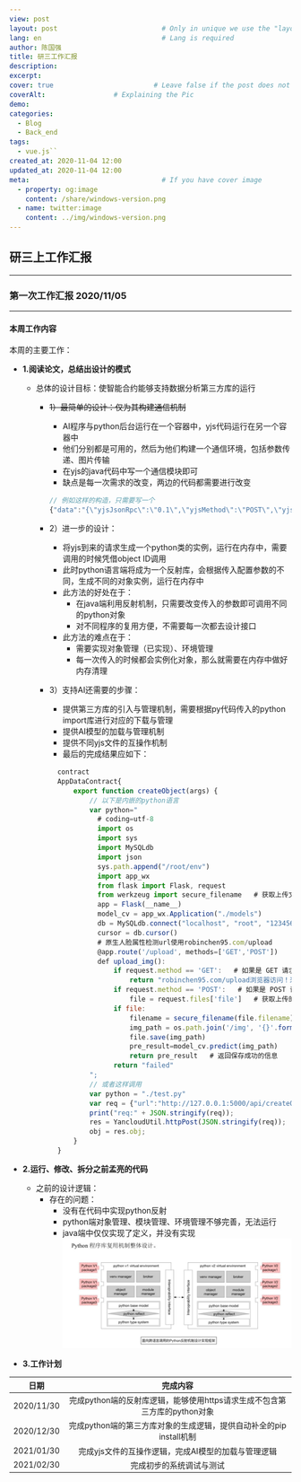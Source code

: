 ```yaml
---
view: post
layout: post                          # Only in unique we use the "layout: post"
lang: en                              # Lang is required
author: 陈国强
title: 研三工作汇报
description:
excerpt: 
cover: true                         # Leave false if the post does not have cover image, if there is set to true
coverAlt:                 # Explaining the Pic
demo:
categories:
  - Blog
  - Back_end
tags:
  - vue.js``
created_at: 2020-11-04 12:00
updated_at: 2020-11-04 12:00
meta:                                 # If you have cover image
  - property: og:image
    content: /share/windows-version.png  
  - name: twitter:image
    content: ../img/windows-version.png  
---
```


## 研三上工作汇报  

---  
### 第一次工作汇报  2020/11/05  
---  

#### 本周工作内容  

本周的主要工作：
+ **1.阅读论文，总结出设计的模式**  
    + 总体的设计目标：使智能合约能够支持数据分析第三方库的运行    
        + ~~1）最简单的设计：仅为其构建通信机制~~  
            + AI程序与python后台运行在一个容器中，yjs代码运行在另一个容器中  
            + 他们分别都是可用的，然后为他们构建一个通信环境，包括参数传递、图片传输  
            + 在yjs的java代码中写一个通信模块即可
            + 缺点是每一次需求的改变，两边的代码都需要进行改变  
            ```js
            // 例如这样的构造，只需要写一个
            {"data":"{\"yjsJsonRpc\":\"0.1\",\"yjsMethod\":\"POST\",\"yjsParams\":{\"package_name\":\"sys\",\"module_name\":\"sys\",\"module_class_name\":\"__loader__\",\"params\":{\"arg1\":\"object_id\"}},\"yjsRequestId\":\"123456\" }"}
            ``` 
        + 2）进一步的设计：  
            + 将yjs到来的请求生成一个python类的实例，运行在内存中，需要调用的时候凭借object ID调用  
            + 此时python语言端将成为一个反射库，会根据传入配置参数的不同，生成不同的对象实例，运行在内存中  
            + 此方法的好处在于：
                + 在java端利用反射机制，只需要改变传入的参数即可调用不同的python对象  
                + 对不同程序的复用方便，不需要每一次都去设计接口  
            + 此方法的难点在于：
                + 需要实现对象管理（已实现）、环境管理  
                + 每一次传入的时候都会实例化对象，那么就需要在内存中做好内存清理
                
        + 3）支持AI还需要的步骤：
            + 提供第三方库的引入与管理机制，需要根据py代码传入的python import库进行对应的下载与管理  
            + 提供AI模型的加载与管理机制
            + 提供不同yjs文件的互操作机制
            + 最后的完成结果应如下：
            ```js
              contract
              AppDataContract{
                  export function createObject(args) {
                      // 以下是内嵌的python语言
                      var python="
                        # coding=utf-8
                        import os
                        import sys
                        import MySQLdb
                        import json
                        sys.path.append("/root/env")
                        import app_wx
                        from flask import Flask, request
                        from werkzeug import secure_filename   # 获取上传文件的文件名
                        app = Flask(__name__)
                        model_cv = app_wx.Application("./models")
                        db = MySQLdb.connect("localhost", "root", "123456", "age", charset='utf8')
                        cursor = db.cursor()
                        # 原生人脸属性检测url使用robinchen95.com/upload
                        @app.route('/upload', methods=['GET','POST'])
                        def upload_img():
                            if request.method == 'GET':   # 如果是 GET 请求方式
                                return "robinchen95.com/upload浏览器访问！来自python2.7"
                            if request.method == 'POST':   # 如果是 POST 请求方式
                                file = request.files['file']   # 获取上传的文件
                            if file:
                                filename = secure_filename(file.filename)   # 获取上传文件的文件名
                                img_path = os.path.join('/img', '{}'.format(filename))
                                file.save(img_path)
                                pre_result=model_cv.predict(img_path)
                                return pre_result   # 返回保存成功的信息
                            return "failed"
                      ";
                      // 或者这样调用
                      var python = "./test.py"
                      var req = {"url":"http://127.0.0.1:5000/api/createObj/","python":python};
                      print("req:" + JSON.stringify(req));
                      res = YancloudUtil.httpPost(JSON.stringify(req));
                      obj = res.obj;
                  }
              }
            ```

+ **2.运行、修改、拆分之前孟亮的代码**  
    + 之前的设计逻辑：
        + 存在的问题：
            + 没有在代码中实现python反射
            + python端对象管理、模块管理、环境管理不够完善，无法运行
            + java端中仅仅实现了定义，并没有实现
        ![](../img/孟亮：Python程序库的实现框架.png)

+ **3.工作计划**

|日期|完成内容|
|:----:|:----:|
|2020/11/30|完成python端的反射库逻辑，能够使用https请求生成不包含第三方库的python对象|
|2020/12/30|完成python端的第三方库对象的生成逻辑，提供自动补全的pip install机制|
|2021/01/30|完成yjs文件的互操作逻辑，完成AI模型的加载与管理逻辑|
|2021/02/30|完成初步的系统调试与测试|
